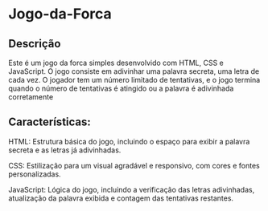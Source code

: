 # Jogo-da-Forca

## Descrição
Este é um jogo da forca simples desenvolvido com HTML, CSS e JavaScript.
O jogo consiste em adivinhar uma palavra secreta, uma letra de cada vez.
O jogador tem um número limitado de tentativas, e o jogo termina quando o número de tentativas é atingido ou a palavra é adivinhada corretamente

## Características:

HTML: Estrutura básica do jogo, incluindo o espaço para exibir a palavra secreta e as letras já adivinhadas.

CSS: Estilização para um visual agradável e responsivo, com cores e fontes personalizadas.

JavaScript: Lógica do jogo, incluindo a verificação das letras adivinhadas, atualização da palavra exibida e contagem das tentativas restantes.

